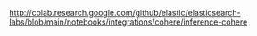 http://colab.research.google.com/github/elastic/elasticsearch-labs/blob/main/notebooks/integrations/cohere/inference-cohere